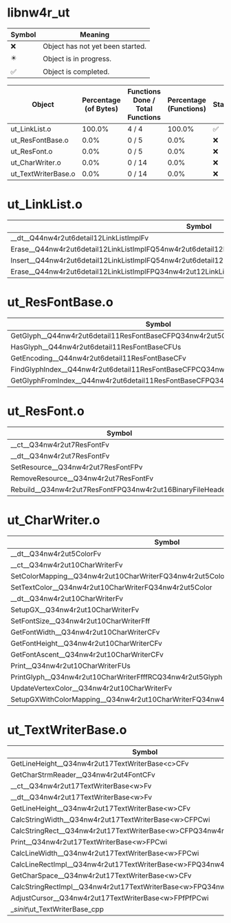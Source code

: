 # libnw4r_ut
| Symbol | Meaning 
| ------------- | ------------- 
| :x: | Object has not yet been started. 
| :eight_pointed_black_star: | Object is in progress. 
| :white_check_mark: | Object is completed. 


| Object | Percentage (of Bytes) | Functions Done / Total Functions | Percentage (Functions) | Status 
| ------------- | ------------- | ------------- | ------------- | ------------- 
| ut_LinkList.o | 100.0% | 4 / 4 | 100.0% | :white_check_mark: 
| ut_ResFontBase.o | 0.0% | 0 / 5 | 0.0% | :x: 
| ut_ResFont.o | 0.0% | 0 / 5 | 0.0% | :x: 
| ut_CharWriter.o | 0.0% | 0 / 14 | 0.0% | :x: 
| ut_TextWriterBase.o | 0.0% | 0 / 14 | 0.0% | :x: 


# ut_LinkList.o
| Symbol | Decompiled? |
| ------------- | ------------- |
| __dt__Q44nw4r2ut6detail12LinkListImplFv | :white_check_mark: |
| Erase__Q44nw4r2ut6detail12LinkListImplFQ54nw4r2ut6detail12LinkListImpl8Iterator | :white_check_mark: |
| Insert__Q44nw4r2ut6detail12LinkListImplFQ54nw4r2ut6detail12LinkListImpl8IteratorPQ34nw4r2ut12LinkListNode | :white_check_mark: |
| Erase__Q44nw4r2ut6detail12LinkListImplFPQ34nw4r2ut12LinkListNode | :white_check_mark: |


# ut_ResFontBase.o
| Symbol | Decompiled? |
| ------------- | ------------- |
| GetGlyph__Q44nw4r2ut6detail11ResFontBaseCFPQ34nw4r2ut5GlyphUs | :x: |
| HasGlyph__Q44nw4r2ut6detail11ResFontBaseCFUs | :x: |
| GetEncoding__Q44nw4r2ut6detail11ResFontBaseCFv | :x: |
| FindGlyphIndex__Q44nw4r2ut6detail11ResFontBaseCFPCQ34nw4r2ut11FontCodeMapUs | :x: |
| GetGlyphFromIndex__Q44nw4r2ut6detail11ResFontBaseCFPQ34nw4r2ut5GlyphUs | :x: |


# ut_ResFont.o
| Symbol | Decompiled? |
| ------------- | ------------- |
| __ct__Q34nw4r2ut7ResFontFv | :x: |
| __dt__Q34nw4r2ut7ResFontFv | :x: |
| SetResource__Q34nw4r2ut7ResFontFPv | :x: |
| RemoveResource__Q34nw4r2ut7ResFontFv | :x: |
| Rebuild__Q34nw4r2ut7ResFontFPQ34nw4r2ut16BinaryFileHeader | :x: |


# ut_CharWriter.o
| Symbol | Decompiled? |
| ------------- | ------------- |
| __dt__Q34nw4r2ut5ColorFv | :x: |
| __ct__Q34nw4r2ut10CharWriterFv | :x: |
| SetColorMapping__Q34nw4r2ut10CharWriterFQ34nw4r2ut5ColorQ34nw4r2ut5Color | :x: |
| SetTextColor__Q34nw4r2ut10CharWriterFQ34nw4r2ut5Color | :x: |
| __dt__Q34nw4r2ut10CharWriterFv | :x: |
| SetupGX__Q34nw4r2ut10CharWriterFv | :x: |
| SetFontSize__Q34nw4r2ut10CharWriterFff | :x: |
| GetFontWidth__Q34nw4r2ut10CharWriterCFv | :x: |
| GetFontHeight__Q34nw4r2ut10CharWriterCFv | :x: |
| GetFontAscent__Q34nw4r2ut10CharWriterCFv | :x: |
| Print__Q34nw4r2ut10CharWriterFUs | :x: |
| PrintGlyph__Q34nw4r2ut10CharWriterFfffRCQ34nw4r2ut5Glyph | :x: |
| UpdateVertexColor__Q34nw4r2ut10CharWriterFv | :x: |
| SetupGXWithColorMapping__Q34nw4r2ut10CharWriterFQ34nw4r2ut5ColorQ34nw4r2ut5Color | :x: |


# ut_TextWriterBase.o
| Symbol | Decompiled? |
| ------------- | ------------- |
| GetLineHeight__Q34nw4r2ut17TextWriterBase&lt;c&gt;CFv | :x: |
| GetCharStrmReader__Q34nw4r2ut4FontCFv | :x: |
| __ct__Q34nw4r2ut17TextWriterBase&lt;w&gt;Fv | :x: |
| __dt__Q34nw4r2ut17TextWriterBase&lt;w&gt;Fv | :x: |
| GetLineHeight__Q34nw4r2ut17TextWriterBase&lt;w&gt;CFv | :x: |
| CalcStringWidth__Q34nw4r2ut17TextWriterBase&lt;w&gt;CFPCwi | :x: |
| CalcStringRect__Q34nw4r2ut17TextWriterBase&lt;w&gt;CFPQ34nw4r2ut4RectPCwi | :x: |
| Print__Q34nw4r2ut17TextWriterBase&lt;w&gt;FPCwi | :x: |
| CalcLineWidth__Q34nw4r2ut17TextWriterBase&lt;w&gt;FPCwi | :x: |
| CalcLineRectImpl__Q34nw4r2ut17TextWriterBase&lt;w&gt;FPQ34nw4r2ut4RectPPCwi | :x: |
| GetCharSpace__Q34nw4r2ut17TextWriterBase&lt;w&gt;CFv | :x: |
| CalcStringRectImpl__Q34nw4r2ut17TextWriterBase&lt;w&gt;FPQ34nw4r2ut4RectPCwi | :x: |
| AdjustCursor__Q34nw4r2ut17TextWriterBase&lt;w&gt;FPfPfPCwi | :x: |
| __sinit_\ut_TextWriterBase_cpp | :x: |


